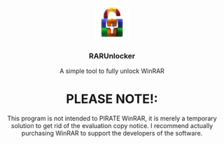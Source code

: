 <div id="top"></div>
<!-- PROJECT LOGO -->
<br />
<div align="center">
  <a href="https://github.com/Bonnie39/RARUnlocker">
    <img src="img/png/RARUnlockerIcon.png" alt="Logo" width="80" height="80">
  </a>

  <h3 align="center">RARUnlocker</h3>

  <p align="center">
    A simple tool to fully unlock WinRAR
    <br />
  </p>

# PLEASE NOTE!:
<p align="center">
    This program is not intended to PIRATE WinRAR, it is merely a temporary solution to get rid of the evaluation copy notice.
    I recommend actually purchasing WinRAR to support the developers of the software.
    <br />
  </p>
</div>
